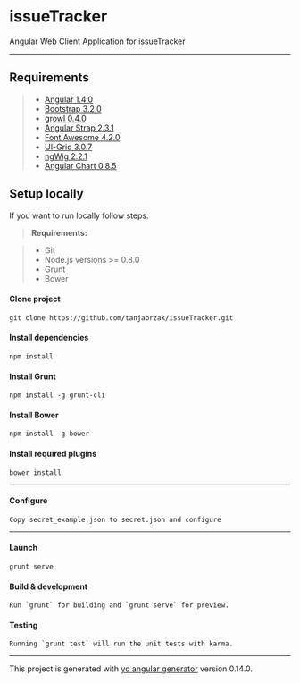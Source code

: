 issueTracker
===================

Angular Web Client Application for issueTracker

----------


Requirements
-------------

> - [Angular 1.4.0](https://github.com/angular/angular.js)
> - [Bootstrap 3.2.0](http://getbootstrap.com/)
> - [growl 0.4.0](https://github.com/marcorinck/angular-growl)
> - [Angular Strap 2.3.1](http://mgcrea.github.io/angular-strap/)
> - [Font Awesome 4.2.0](http://fortawesome.github.io/Font-Awesome/)
> - [UI-Grid 3.0.7](https://github.com/angular-ui/ui-grid)
> - [ngWig 2.2.1](https://github.com/stevermeister/ngWig)
> - [Angular Chart 0.8.5](http://jtblin.github.io/angular-chart.js/)


 Setup  locally
-------------------

If you want to run locally follow steps.

> **Requirements:**

> - Git
> - Node.js versions >= 0.8.0
> - Grunt
> - Bower

####  Clone project

```
git clone https://github.com/tanjabrzak/issueTracker.git
```
####  Install dependencies

```
npm install
```
####  Install Grunt

```
npm install -g grunt-cli
```
#### Install Bower
```
npm install -g bower
```
####  Install required plugins
```
bower install
```
----------

####  Configure
```
Copy secret_example.json to secret.json and configure
```
----------

####  Launch
```
grunt serve
```

####  Build & development
```
Run `grunt` for building and `grunt serve` for preview.
```

####  Testing
```
Running `grunt test` will run the unit tests with karma.
```

-------------------

This project is generated with [yo angular generator](https://github.com/yeoman/generator-angular)
version 0.14.0.